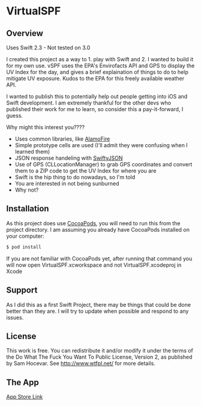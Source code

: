 # VirtualSPF

## Overview

Uses Swift 2.3 - Not tested on 3.0

I created this project as a way to 1. play with Swift and 2. I wanted to build it for my own use. vSPF uses the EPA's Envirofacts API and GPS to display the UV Index for the day, and gives a brief explaination of things to do to help mitigate UV exposure. Kudos to the EPA for this freely available weather API.

I wanted to publish this to potentially help out people getting into iOS and Swift development. I am extremely thankful for the other devs who published their work for me to learn, so consider this a pay-it-forward, I guess. 

Why might this interest you????

* Uses common libraries, like [AlamoFire](https://github.com/Alamofire/Alamofire)
* Simple prototype cells are used (I'll admit they were confusing when I learned them)
* JSON response handeling with [SwiftyJSON](https://github.com/SwiftyJSON/SwiftyJSON)
* Use of GPS (CLLocationManager) to grab GPS coordinates and convert them to a ZIP code to get the UV Index for where you are
* Swift is the hip thing to do nowadays, so I'm told
* You are interested in not being sunburned
* Why not?

## Installation

As this project does use [CocoaPods](https://cocoapods.org/), you will need to run this from the project directory. I am assuming you already have CocoaPods installed on your computer:

```bash
$ pod install
```

If you are not familiar with CocoaPods yet, after running that command you will now open VirtualSPF.xcworkspace and not VirtualSPF.xcodeproj in Xcode

## Support

As I did this as a first Swift Project, there may be things that could be done better than they are. I will try to update when possible and respond to any issues. 

## License

This work is free. You can redistribute it and/or modify it under the
terms of the Do What The Fuck You Want To Public License, Version 2,
as published by Sam Hocevar. See http://www.wtfpl.net/ for more details.

## The App

[App Store Link](https://itunes.apple.com/us/app/virtualspf/id1024698135?mt=8)
